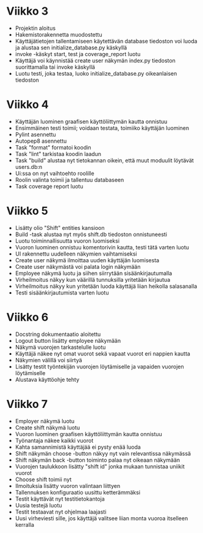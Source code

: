 # Viikko 3

- Projektin aloitus
- Hakemistorakennetta muodostettu
- Käyttäjätietojen tallentamiseen käytettävän database tiedoston voi luoda ja alustaa sen initialize_database.py käskyllä
- invoke -käskyt start, test ja coverage_report luotu
- Käyttäjä voi käynnistää create user näkymän index.py tiedoston suorittamalla tai invoke käskyllä
- Luotu testi, joka testaa, luoko initialize_database.py oikeanlaisen tiedoston

# Viikko 4

- Käyttäjän luominen graafisen käyttöliittymän kautta onnistuu
- Ensimmäinen testi toimii; voidaan testata, toimiiko käyttäjän luominen
- Pylint asennettu 
- Autopep8 asennettu
- Task "format" formatoi koodin
- Task "lint" tarkistaa koodin laadun
- Task "build" alustaa nyt tietokannan oikein, että muut moduulit löytävät users.db:n
- Ui:ssa on nyt vaihtoehto roolille
- Roolin valinta toimii ja tallentuu databaseen
- Task coverage report luotu

# Viikko 5
- Lisätty olio "Shift" entities kansioon
- Build -task alustaa nyt myös shift.db tiedoston onnistuneesti
- Luotu toiminnallisuutta vuoron luomiseksi
- Vuoron luominen onnistuu komentorivin kautta, testi tätä varten luotu
- UI rakennettu uudelleen näkymien vaihtamiseksi
- Create user näkymä ilmoittaa uuden käyttäjän luomisesta
- Create user näkymästä voi palata login näkymään
- Employee näkymä luotu ja siihen siirrytään sisäänkirjautumalla
- Virheilmoitus näkyy kun väärillä tunnuksilla yritetään kirjautua
- Virheilmoitus näkyy kun yritetään luoda käyttäjä liian heikolla salasanalla
- Testi sisäänkirjautumista varten luotu

# Viikko 6
- Docstring dokumentaatio aloitettu
- Logout button lisätty employee näkymään
- Näkymä vuorojen tarkastelulle luotu
- Käyttäjä näkee nyt omat vuorot sekä vapaat vuorot eri nappien kautta
- Näkymien välillä voi siirtyä
- Lisätty testit työntekijän vuorojen löytämiselle ja vapaiden vuorojen löytämiselle
- Alustava käyttöohje tehty

# Viikko 7
- Employer näkymä luotu
- Create shift näkymä luotu
- Vuoron luominen graafisen käyttöliittymän kautta onnistuu
- Työnantaja näkee kaikki vuorot
- Kahta samannimistä käyttäjää ei pysty enää luoda
- Shift näkymän choose -button näkyy nyt vain relevantissa näkymässä
- Shift näkymän back -button toiminto palaa nyt oikeaan näkymään
- Vuorojen taulukkoon lisätty "shift id" jonka mukaan tunnistaa uniikit vuorot
- Choose shift toimii nyt
- Ilmoituksia lisätty vuoron valintaan liittyen
- Tallennuksen konfiguraatio uusittu ketterämmäksi
- Testit käyttävät nyt testitietokantoja
- Uusia testejä luotu
- Testit testaavat nyt ohjelmaa laajasti
- Uusi virheviesti sille, jos käyttäjä valitsee liian monta vuoroa itselleen kerralla


